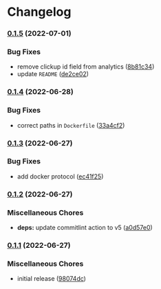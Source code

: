# Changelog

### [0.1.5](https://github.com/indykite/metadata-publisher/compare/v0.1.4...v0.1.5) (2022-07-01)


### Bug Fixes

* remove clickup id field from analytics ([8b81c34](https://github.com/indykite/metadata-publisher/commit/8b81c34a2914eae9a272eb745e48afa9b42d61e4))
* update `README` ([de2ce02](https://github.com/indykite/metadata-publisher/commit/de2ce02ba05b40ce4bc8d471bab3470581baddef))

### [0.1.4](https://github.com/indykite/metadata-publisher/compare/v0.1.3...v0.1.4) (2022-06-28)


### Bug Fixes

* correct paths in `Dockerfile` ([33a4cf2](https://github.com/indykite/metadata-publisher/commit/33a4cf2d75696adbc03fe2f832f5c66e44a326be))

### [0.1.3](https://github.com/indykite/metadata-publisher/compare/v0.1.2...v0.1.3) (2022-06-27)


### Bug Fixes

* add docker protocol ([ec41f25](https://github.com/indykite/metadata-publisher/commit/ec41f2511b347350b5e4ca427ff179e0dfa72ec0))

### [0.1.2](https://github.com/indykite/metadata-publisher/compare/v0.1.1...v0.1.2) (2022-06-27)


### Miscellaneous Chores

* **deps:** update commitlint action to v5 ([a0d57e0](https://github.com/indykite/metadata-publisher/commit/a0d57e033110eb287b67e0d6c47e5589fbcdf19d))

### [0.1.1](https://github.com/indykite/metadata-publisher/compare/v0.1.0...v0.1.1) (2022-06-27)


### Miscellaneous Chores

* initial release ([98074dc](https://github.com/indykite/metadata-publisher/commit/98074dc5cdeb427a4ba4d4e359a17b35f4dcd9ae))
